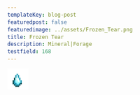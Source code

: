 ```yaml
---
templateKey: blog-post
featuredpost: false
featuredimage: ../assets/Frozen_Tear.png
title: Frozen Tear
description: Mineral|Forage
testfield: 168
---
```

![Frozen Tear](../assets/Frozen_Tear.png)